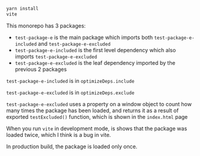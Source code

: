 

```sh
yarn install
vite
```

This monorepo has 3 packages:

- `test-package-e` is the main package which imports both `test-package-e-included` and `test-package-e-excluded`
- `test-package-e-included` is the first level dependency which also imports `test-package-e-excluded`
- `test-package-e-excluded` is the leaf dependency imported by the previous 2 packages

`test-package-e-included` is in `optimizeDeps.include`

`test-package-e-excluded` is in `optimizeDeps.exclude`

`test-package-e-excluded` uses a property on a window object to count how many times the package has been loaded,
and returns it as a result of exported `testExcluded()` function, which is shown in the `index.html` page

When you run `vite` in development mode, is shows that the package was loaded twice, which I think is a bug in vite.

In production build, the package is loaded only once.



